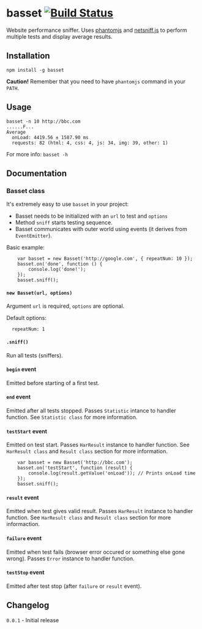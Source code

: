 # basset [![Build Status](https://secure.travis-ci.org/fragphace/basset.png?branch=master)](http://travis-ci.org/fragphace/basset)

Website performance sniffer. 
Uses [phantomjs](http://phantomjs.org/) and 
[netsniff.js](https://github.com/ariya/phantomjs/blob/master/examples/netsniff.js) 
to perform multiple tests and display average results.

## Installation

```
npm install -g basset
```

**Caution!** Remember that you need to have `phantomjs` command in your `PATH`. 

## Usage

```
basset -n 10 http://bbc.com
......F...
Average
  onLoad: 4419.56 ± 1587.90 ms
  requests: 82 (html: 4, css: 4, js: 34, img: 39, other: 1)
```

For more info: `basset -h`

## Documentation

### Basset class

It's extremely easy to use `basset` in your project:

* Basset needs to be initialized with an `url` to test and `options`
* Method `sniff` starts testing sequence. 
* Basset communicates with outer world using events (it derives from `EventEmitter`).

Basic example:

```
	var basset = new Basset('http://google.com', { repeatNum: 10 });
	basset.on('done', function () {
		console.log('done!');
	});
	basset.sniff();
```

#### `new Basset(url, options)`

Argument `url` is required, `options` are optional.

Default options:

```
  repeatNum: 1
```

#### `.sniff()`

Run all tests (sniffers).

#### `begin` event

Emitted before starting of a first test.

#### `end` event

Emitted after all tests stopped. Passes `Statistic` intance to handler function.
See `Statistic class` for more information.

#### `testStart` event

Emitted on test start. Passes `HarResult` instance to handler function.
See `HarResult class` and `Result class` section for more information.

```
	var basset = new Basset('http://bbc.com');
	basset.on('testStart', function (result) {
		console.log(result.getValue('onLoad')); // Prints onLoad time
	});
	basset.sniff();
```

#### `result` event

Emitted when test gives valid result. Passes `HarResult` instance to handler function.
See `HarResult class` and `Result class` section for more informaction.

#### `failure` event

Emitted when test fails (browser error occured or something else gone wrong).
Passes `Error` instance to handler function.

#### `testStop` event

Emitted after test stop (after `failure` or `result` event).

## Changelog

`0.0.1` - Initial release